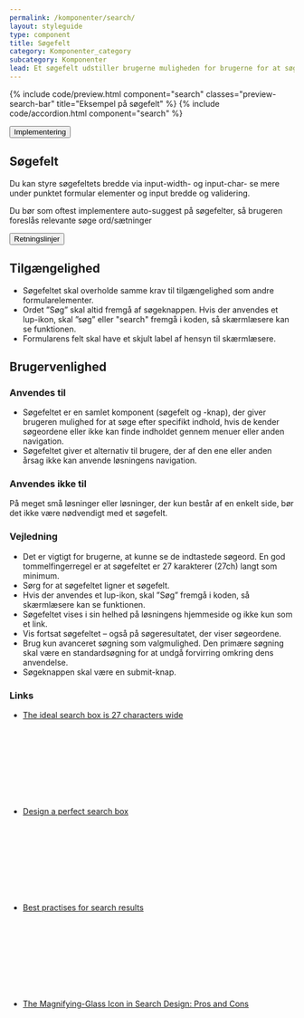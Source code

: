 ```yaml
---
permalink: /komponenter/search/
layout: styleguide
type: component
title: Søgefelt
category: Komponenter_category
subcategory: Komponenter
lead: Et søgefelt udstiller brugerne muligheden for brugerne for at søge efter bestemt indhold på siden eller i løsningen.
---
```


{% include code/preview.html component="search" classes="preview-search-bar" title="Eksempel på søgefelt" %}
{% include code/accordion.html component="search" %}
<div class="accordion accordion-bordered">
  <button class="button-unstyled accordion-button"
    aria-expanded="false" aria-controls="search-code-documentation">
    Implementering
  </button>
  <div id="search-code-documentation" class="accordion-content">
    <section>
        <h2 class="h4">Søgefelt</h2>
        <p>Du kan styre søgefeltets bredde via input-width- og input-char- se mere under punktet formular elementer og input bredde og validering.</p>
        <p>Du bør som oftest implementere auto-suggest på søgefelter, så brugeren foreslås relevante søge ord/sætninger</p>
    </section>
  </div>
</div>

<div class="accordion accordion-bordered">
  <button class="button-unstyled accordion-button"
      aria-expanded="true" aria-controls="search-bar-docs">
    Retningslinjer
  </button>
  <div id="search-bar-docs" aria-hidden="false" class="accordion-content">
        <section>
            <h2 class="h4">Tilgængelighed</h2>
            <ul>
                <li>Søgefeltet skal overholde samme krav til tilgængelighed som andre formularelementer. </li>
                <li>Ordet ”Søg” skal altid fremgå af søgeknappen. Hvis der anvendes et lup-ikon, skal ”søg” eller "search" fremgå i koden, så skærmlæsere kan se funktionen.</li>
                <li>Formularens felt skal have et skjult label af hensyn til skærmlæsere.</li>
            </ul>
        </section>
        <section>
            <h2 class="h4">Brugervenlighed</h2>
            <h3 class="h5">Anvendes til</h3>
            <ul>
                <li>Søgefeltet er en samlet komponent (søgefelt og -knap), der giver brugeren mulighed for at søge efter specifikt indhold, hvis de kender søgeordene eller ikke kan finde indholdet gennem menuer eller anden navigation.</li>
                <li>Søgefeltet giver et alternativ til brugere, der af den ene eller anden årsag ikke kan anvende løsningens navigation.</li>
            </ul>
            <h3 class="h5">Anvendes ikke til</h3>
            <p>På meget små løsninger eller løsninger, der kun består af en enkelt side, bør det ikke være nødvendigt med et søgefelt.</p>
            <h3 class="h5">Vejledning</h3>
            <ul>
                <li>Det er vigtigt for brugerne, at kunne se de indtastede søgeord. En god tommelfingerregel er at søgefeltet er 27 karakterer (27ch) langt som minimum.</li>
                <li>Sørg for at søgefeltet ligner et søgefelt. </li>
                <li>Hvis der anvendes et lup-ikon, skal ”Søg” fremgå i koden, så skærmlæsere kan se funktionen.</li>
                <li>Søgefeltet vises i sin helhed på løsningens hjemmeside og ikke kun som et link.</li>
                <li>Vis fortsat søgefeltet – også på søgeresultatet, der viser søgeordene.</li>
                <li>Brug kun avanceret søgning som valgmulighed. Den primære søgning skal være en standardsøgning for at undgå forvirring omkring dens anvendelse.</li>
                <li>Søgeknappen skal være en submit-knap.</li>
            </ul>
            <h3 class="h5">Links</h3>
            <ul class="nobullet-list">
                <li><a href="https://www.smashingmagazine.com/2009/09/10-useful-usability-findings-and-guidelines/#6-the-ideal-search-box-is-27-characters-wide" class="icon-link">The ideal search box is 27 characters wide<svg class="icon-svg" focusable="false" aria-hidden="true" tabindex="-1"><use xlink:href="#open-in-new"></use></svg></a></li>
                <li><a href="https://uxplanet.org/design-a-perfect-search-box-b6baaf9599c" class="icon-link">Design a perfect search box<svg class="icon-svg" focusable="false" aria-hidden="true" tabindex="-1"><use xlink:href="#open-in-new"></use></svg></a></li>
                <li><a href="https://uxplanet.org/best-practices-for-search-results-1bbed9d7a311" class="icon-link">Best practises for search results<svg class="icon-svg" focusable="false" aria-hidden="true" tabindex="-1"><use xlink:href="#open-in-new"></use></svg></a></li>
                <li><a href="https://www.nngroup.com/articles/magnifying-glass-icon/" class="icon-link">The Magnifying-Glass Icon in Search Design: Pros and Cons<svg class="icon-svg" focusable="false" aria-hidden="true" tabindex="-1"><use xlink:href="#open-in-new"></use></svg></a></li>
            </ul>
        </section>
  </div>
</div>
